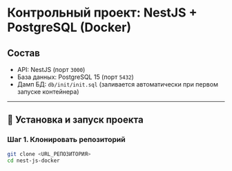 # Контрольный проект: NestJS + PostgreSQL (Docker)

## Состав

- API: NestJS (порт `3000`)
- База данных: PostgreSQL 15 (порт `5432`)
- Дамп БД: `db/init/init.sql` (заливается автоматически при первом запуске контейнера)

---

## 🚀 Установка и запуск проекта

### Шаг 1. Клонировать репозиторий

```bash
git clone <URL_РЕПОЗИТОРИЯ>
cd nest-js-docker

